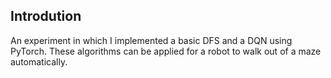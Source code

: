 ## Introdution

An experiment in which I implemented a basic DFS and a DQN using PyTorch. These algorithms can be applied for a robot to walk out of a maze automatically.
